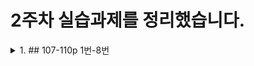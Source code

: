 2주차 실습과제를 정리했습니다.
=======
<details>
   <summary>1. ## 107-110p 1번-8번</summary>

   - 1번
      - **[문자 엔터티 활용 페이지](https://gubbib.github.io/webpgm/2Week/107_110pNo1_8/107pNo1/index.html)**
   - 2번
      - **[(1) dl태그 활용 페이지](https://gubbib.github.io/webpgm/2Week/107_110pNo1_8/107pNo2/1/index.html)**
      - **[(2) ul태그 활용 페이지](https://gubbib.github.io/webpgm/2Week/107_110pNo1_8/107pNo2/2/index.html)**
   - 3번
      - **[table태그 및 img태그 활용 페이지](https://gubbib.github.io/webpgm/2Week/107_110pNo1_8/107pNo3/index.html)**
   - 4번
      - **[(1) table태그 활용 페이지1](https://gubbib.github.io/webpgm/2Week/107_110pNo1_8/107pNo4/1/index.html)**
      - **[(2) table태그 활용 페이지2](https://gubbib.github.io/webpgm/2Week/107_110pNo1_8/107pNo4/2/index.html)**
   - 5번
      - **[a태그 활용 페이지](https://gubbib.github.io/webpgm/2Week/107_110pNo1_8/107pNo5/index.html)**
   - 6번
      - **[ifram태그 활용 페이지](https://gubbib.github.io/webpgm/2Week/107_110pNo1_8/107pNo6/index.html)**

</details>
 
